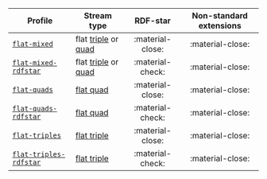 Profile | Stream type | RDF-star | Non-standard extensions
--- | --- | :-: | :-:
[`flat-mixed`](https://w3id.org/riverbench/v/dev/profiles/flat-mixed) | flat [triple](https://w3id.org/stax/dev/taxonomy#flat-rdf-triple-stream) or [quad](https://w3id.org/stax/dev/taxonomy#flat-rdf-quad-stream) | :material-close: | :material-close:
[`flat-mixed-rdfstar`](https://w3id.org/riverbench/v/dev/profiles/flat-mixed-rdfstar) | flat [triple](https://w3id.org/stax/dev/taxonomy#flat-rdf-triple-stream) or [quad](https://w3id.org/stax/dev/taxonomy#flat-rdf-quad-stream) | :material-check: | :material-close:
[`flat-quads`](https://w3id.org/riverbench/v/dev/profiles/flat-quads) | [flat quad](https://w3id.org/stax/dev/taxonomy#flat-rdf-quad-stream) | :material-close: | :material-close:
[`flat-quads-rdfstar`](https://w3id.org/riverbench/v/dev/profiles/flat-quads-rdfstar) | [flat quad](https://w3id.org/stax/dev/taxonomy#flat-rdf-quad-stream) | :material-check: | :material-close:
[`flat-triples`](https://w3id.org/riverbench/v/dev/profiles/flat-triples) | [flat triple](https://w3id.org/stax/dev/taxonomy#flat-rdf-triple-stream) | :material-close: | :material-close:
[`flat-triples-rdfstar`](https://w3id.org/riverbench/v/dev/profiles/flat-triples-rdfstar) | [flat triple](https://w3id.org/stax/dev/taxonomy#flat-rdf-triple-stream) | :material-check: | :material-close:
